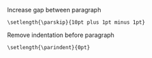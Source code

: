 Increase gap between paragraph

`\setlength{\parskip}{10pt plus 1pt minus 1pt}`


Remove indentation before paragraph

`\setlength{\parindent}{0pt}`
